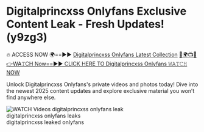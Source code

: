 # Digitalprincxss Onlyfans Exclusive Content Leak - Fresh Updates! (y9zg3)

🔥 ACCESS NOW 🌍==►► <a href="https://tinyurl.com/3fjeunct" rel="nofollow">Digitalprincxss Onlyfans Latest Collection</a></h3>
[🔴🌍📺📱👉WA𝚃CH Now==►► CLICK HERE TO Digitalprincxss Onlyfans 𝚆𝙰𝚃𝙲𝙷 NOW](https://tinyurl.com/3fjeunct)

Unlock Digitalprincxss Onlyfans's private videos and photos today! Dive into the newest 2025 content updates and explore exclusive material you won’t find anywhere else.


<a href="https://tinyurl.com/3fjeunct" rel="nofollow" data-target="animated-image.originalLink"><img src="https://camo.githubusercontent.com/8a4f000d20f83aca3bf7ec5f350d767afa0574a8a352519fd8cfa583a6f93a33/68747470733a2f2f692e696d6775722e636f6d2f644a486b345a712e676966" alt="WATCH Videos" data-canonical-src="https://i.imgur.com/dJHk4Zq.gif" style="max-width: 100%; display: inline-block;" data-target="animated-image.originalImage"></a>
digitalprincxss onlyfans leak<br>
digitalprincxss onlyfans leaks<br>
digitalprincxss leaked onlyfans